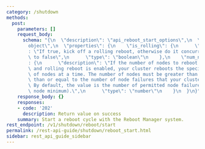 ```yaml
---
category: /shutdown
methods:
  post:
    parameters: []
    request_body:
      schema: "{\n  \"description\": \"api_reboot_start_options\",\n  \"type\": \"\
        object\",\n  \"properties\": {\n    \"is_rolling\": {\n      \"description\"\
        : \"If true, kick off a rolling reboot, otherwise do it concurrently. Defaults\
        \ to false\",\n      \"type\": \"boolean\"\n    },\n    \"num_nodes_to_reboot\"\
        : {\n      \"description\": \"If the number of nodes to reboot is configured\
        \ and rolling reboot is enabled, your cluster reboots the specified number\
        \ of nodes at a time. The number of nodes must be greater than 0 and less\
        \ than or equal to the number of node failures that your cluster permits.\
        \ By default, the value is the number of permitted node failures minus 1 (1\
        \ node minimum).\",\n      \"type\": \"number\"\n    }\n  }\n}"
    response_body: {}
    responses:
    - code: '202'
      description: Return value on success
    summary: Start a reboot cycle with the Reboot Manager system.
rest_endpoint: /v1/shutdown/reboot/start
permalink: /rest-api-guide/shutdown/reboot_start.html
sidebar: rest_api_guide_sidebar
---
```

